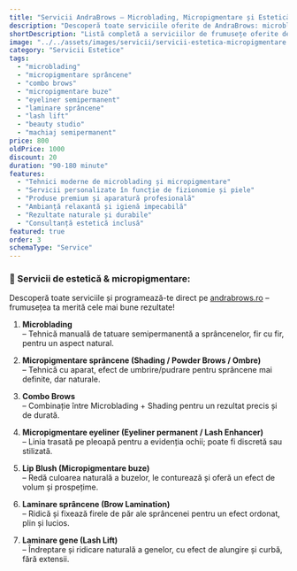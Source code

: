 ```yaml
---
title: "Servicii AndraBrows – Microblading, Micropigmentare și Estetică"
description: "Descoperă toate serviciile oferite de AndraBrows: microblading, micropigmentare sprâncene, eyeliner, lip blush, combo brows și laminare. Estetică facială de precizie, într-un mediu profesional."
shortDescription: "Listă completă a serviciilor de frumusețe oferite de AndraBrows: microblading, micropigmentare buze/sprâncene, eyeliner și laminare gene/sprâncene."
image: "../../assets/images/servicii/servicii-estetica-micropigmentare.jpg"
category: "Servicii Estetice"
tags:
  - "microblading"
  - "micropigmentare sprâncene"
  - "combo brows"
  - "micropigmentare buze"
  - "eyeliner semipermanent"
  - "laminare sprâncene"
  - "lash lift"
  - "beauty studio"
  - "machiaj semipermanent"
price: 800
oldPrice: 1000
discount: 20
duration: "90-180 minute"
features:
  - "Tehnici moderne de microblading și micropigmentare"
  - "Servicii personalizate în funcție de fizionomie și piele"
  - "Produse premium și aparatură profesională"
  - "Ambianță relaxantă și igienă impecabilă"
  - "Rezultate naturale și durabile"
  - "Consultanță estetică inclusă"
featured: true
order: 3
schemaType: "Service"
---
```


### 🌿 Servicii de estetică & micropigmentare:

Descoperă toate serviciile și programează-te direct pe [andrabrows.ro](https://andrabrows.ro) – frumusețea ta merită cele mai bune rezultate!

1. **Microblading**  
   – Tehnică manuală de tatuare semipermanentă a sprâncenelor, fir cu fir, pentru un aspect natural.

2. **Micropigmentare sprâncene (Shading / Powder Brows / Ombre)**  
   – Tehnică cu aparat, efect de umbrire/pudrare pentru sprâncene mai definite, dar naturale.

3. **Combo Brows**  
   – Combinație între Microblading + Shading pentru un rezultat precis și de durată.

4. **Micropigmentare eyeliner (Eyeliner permanent / Lash Enhancer)**  
   – Linia trasată pe pleoapă pentru a evidenția ochii; poate fi discretă sau stilizată.

5. **Lip Blush (Micropigmentare buze)**  
   – Redă culoarea naturală a buzelor, le conturează și oferă un efect de volum și prospețime.

6. **Laminare sprâncene (Brow Lamination)**  
   – Ridică și fixează firele de păr ale sprâncenei pentru un efect ordonat, plin și lucios.

7. **Laminare gene (Lash Lift)**  
   – Îndreptare și ridicare naturală a genelor, cu efect de alungire și curbă, fără extensii.
